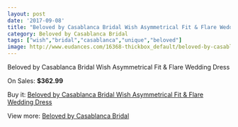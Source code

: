 ```yaml
---
layout: post
date: '2017-09-08'
title: "Beloved by Casablanca Bridal Wish Asymmetrical Fit & Flare Wedding Dress"
category: Beloved by Casablanca Bridal
tags: ["wish","bridal","casablanca","unique","beloved"]
image: http://www.eudances.com/16368-thickbox_default/beloved-by-casablanca-bridal-wish-asymmetrical-fit-flare-wedding-dress.jpg
---
```

Beloved by Casablanca Bridal Wish Asymmetrical Fit & Flare Wedding Dress

On Sales: **$362.99**
<a href="https://www.eudances.com/en/beloved-by-casablanca-bridal/4820-beloved-by-casablanca-bridal-wish-asymmetrical-fit-flare-wedding-dress.html"><amp-img layout="responsive" width="600" height="600" src="//www.eudances.com/16368-thickbox_default/beloved-by-casablanca-bridal-wish-asymmetrical-fit-flare-wedding-dress.jpg" alt="Beloved by Casablanca Bridal Wish Asymmetrical Fit & Flare Wedding Dress 0" /></a>
<a href="https://www.eudances.com/en/beloved-by-casablanca-bridal/4820-beloved-by-casablanca-bridal-wish-asymmetrical-fit-flare-wedding-dress.html"><amp-img layout="responsive" width="600" height="600" src="//www.eudances.com/16370-thickbox_default/beloved-by-casablanca-bridal-wish-asymmetrical-fit-flare-wedding-dress.jpg" alt="Beloved by Casablanca Bridal Wish Asymmetrical Fit & Flare Wedding Dress 1" /></a>
<a href="https://www.eudances.com/en/beloved-by-casablanca-bridal/4820-beloved-by-casablanca-bridal-wish-asymmetrical-fit-flare-wedding-dress.html"><amp-img layout="responsive" width="600" height="600" src="//www.eudances.com/16369-thickbox_default/beloved-by-casablanca-bridal-wish-asymmetrical-fit-flare-wedding-dress.jpg" alt="Beloved by Casablanca Bridal Wish Asymmetrical Fit & Flare Wedding Dress 2" /></a>

Buy it: [Beloved by Casablanca Bridal Wish Asymmetrical Fit & Flare Wedding Dress](https://www.eudances.com/en/beloved-by-casablanca-bridal/4820-beloved-by-casablanca-bridal-wish-asymmetrical-fit-flare-wedding-dress.html "Beloved by Casablanca Bridal Wish Asymmetrical Fit & Flare Wedding Dress")

View more: [Beloved by Casablanca Bridal](https://www.eudances.com/en/89-beloved-by-casablanca-bridal "Beloved by Casablanca Bridal")